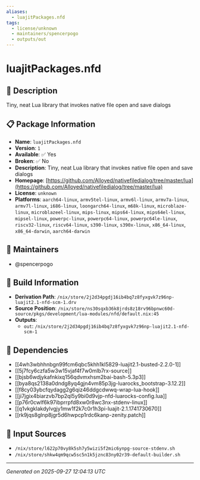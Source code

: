 ```yaml
---
aliases:
  - luajitPackages.nfd
tags:
  - license/unknown
  - maintainers/spencerpogo
  - outputs/out
---
```


# luajitPackages.nfd

## 📝 Description

Tiny, neat Lua library that invokes native file open and save dialogs

## 📋 Package Information

- **Name**: `luajitPackages.nfd`
- **Version**: `1`
- **Available**: ✅ Yes
- **Broken**: ✅ No
- **Description**: Tiny, neat Lua library that invokes native file open and save dialogs
- **Homepage**: [https://github.com/Alloyed/nativefiledialog/tree/master/lua](https://github.com/Alloyed/nativefiledialog/tree/master/lua)
- **License**: `unknown`
- **Platforms**: `aarch64-linux`, `armv5tel-linux`, `armv6l-linux`, `armv7a-linux`, `armv7l-linux`, `i686-linux`, `loongarch64-linux`, `m68k-linux`, `microblaze-linux`, `microblazeel-linux`, `mips-linux`, `mips64-linux`, `mips64el-linux`, `mipsel-linux`, `powerpc-linux`, `powerpc64-linux`, `powerpc64le-linux`, `riscv32-linux`, `riscv64-linux`, `s390-linux`, `s390x-linux`, `x86_64-linux`, `x86_64-darwin`, `aarch64-darwin`
## 👥 Maintainers

- @spencerpogo


## 🔧 Build Information

- **Derivation Path**: `/nix/store/2j2d34pgdj16ib4bq7z8fyxgvk7z96np-luajit2.1-nfd-scm-1.drv`
- **Source Position**: `/nix/store/ns30sqxb36k8jrds8z18rv96bpnwc60d-source/pkgs/development/lua-modules/nfd/default.nix:45`
- **Outputs**:
  - `out`:  `/nix/store/2j2d34pgdj16ib4bq7z8fyxgvk7z96np-luajit2.1-nfd-scm-1`

## 🔗 Dependencies

- [[4wh3wbhhnbgn99fcm6qbc5khh1kl5829-luajit2.1-busted-2.2.0-1]]
- [[5j7fcy6czfa5w3w15vjaf4f7w0mlb7rx-source]]
- [[bjsb6wdjykafnkixq156qdvmxhsm2bai-bash-5.3p3]]
- [[bya8qs2138a0dndg8yq4gjn4vm85p3jg-luarocks_bootstrap-3.12.2]]
- [[f8cy03ybcfqydagg2g6qiz46ddgcdwwq-wrap-lua-hook]]
- [[ji7jgix4biarzvb7bp2ql5y9bi0d9vjp-nfd-luarocks-config.lua]]
- [[p76r0cwlf6k97ibprrpfd8xw0r8wc3nx-stdenv-linux]]
- [[q1vkgklakdylvgjy1mw1f2k7c0r1h3pi-luajit-2.1.1741730670]]
- [[rk9jqs8glnp8jgr5d6hwpcp1rdc6kanp-zenity.patch]]

## 📁 Input Sources

- `/nix/store/l622p70vy8k5sh7y5wizi5f2mic6ynpg-source-stdenv.sh`
- `/nix/store/shkw4qm9qcw5sc5n1k5jznc83ny02r39-default-builder.sh`

---
*Generated on 2025-09-27 12:04:13 UTC*
